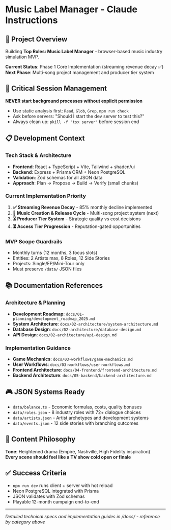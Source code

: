 # Music Label Manager - Claude Instructions

## 🎯 Project Overview
Building **Top Roles: Music Label Manager** - browser-based music industry simulation MVP.

**Current Status**: Phase 1 Core Implementation (streaming revenue decay ✅)  
**Next Phase**: Multi-song project management and producer tier system

## 🚨 Critical Session Management
**NEVER start background processes without explicit permission**
- Use static analysis first: `Read`, `Glob`, `Grep`, `npm run check`
- Ask before servers: "Should I start the dev server to test this?"
- Always clean up: `pkill -f "tsx server"` before session end

## 📋 Development Context

### Tech Stack & Architecture
- **Frontend**: React + TypeScript + Vite, Tailwind + shadcn/ui
- **Backend**: Express + Prisma ORM + Neon PostgreSQL
- **Validation**: Zod schemas for all JSON data
- **Approach**: Plan → Propose → Build → Verify (small chunks)

### Current Implementation Priority
1. **✅ Streaming Revenue Decay** - 85% monthly decline implemented
2. **🔄 Music Creation & Release Cycle** - Multi-song project system (next)
3. **⏳ Producer Tier System** - Strategic quality vs cost decisions
4. **⏳ Access Tier Progression** - Reputation-gated opportunities

### MVP Scope Guardrails
- Monthly turns (12 months, 3 focus slots)
- Entities: 2 Artists max, 8 Roles, 12 Side Stories
- Projects: Single/EP/Mini-Tour only
- Must preserve `/data/` JSON files

## 📚 Documentation References

### Architecture & Planning
- **Development Roadmap**: `docs/01-planning/development_roadmap_2025.md`
- **System Architecture**: `docs/02-architecture/system-architecture.md`
- **Database Design**: `docs/02-architecture/database-design.md`
- **API Design**: `docs/02-architecture/api-design.md`

### Implementation Guidance
- **Game Mechanics**: `docs/03-workflows/game-mechanics.md`
- **User Workflows**: `docs/03-workflows/user-workflows.md`
- **Frontend Architecture**: `docs/04-frontend/frontend-architecture.md`
- **Backend Architecture**: `docs/05-backend/backend-architecture.md`


## 🎮 JSON Systems Ready
- `data/balance.ts` - Economic formulas, costs, quality bonuses
- `data/roles.json` - 8 industry roles with 72+ dialogue choices
- `data/artists.json` - Artist archetypes and development systems
- `data/events.json` - 12 side stories with branching outcomes

## 🎵 Content Philosophy
**Tone**: Heightened drama (Empire, Nashville, High Fidelity inspiration)  
**Every scene should feel like a TV show cold open or finale**

## ✅ Success Criteria
- `npm run dev` runs client + server with hot reload
- Neon PostgreSQL integrated with Prisma
- JSON validates with Zod schemas
- Playable 12-month campaign end-to-end

---
*Detailed technical specs and implementation guides in /docs/ - reference by category above*